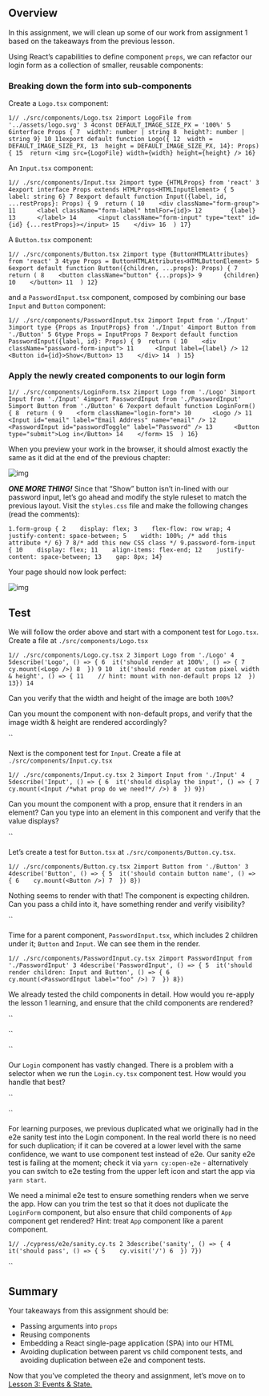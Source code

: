 ## Overview

In this assignment, we will clean up some of our work from assignment 1 based on
the takeaways from the previous lesson.

Using React’s capabilities to define component `props`, we can refactor our
login form as a collection of smaller, reusable components:

### Breaking down the form into sub-components

Create a `Logo.tsx` component:

```
1// ./src/components/Logo.tsx 2import LogoFile from '../assets/logo.svg' 3 4const DEFAULT_IMAGE_SIZE_PX = '100%' 5 6interface Props { 7  width?: number | string 8  height?: number | string 9} 10 11export default function Logo({ 12  width = DEFAULT_IMAGE_SIZE_PX, 13  height = DEFAULT_IMAGE_SIZE_PX, 14}: Props) { 15  return <img src={LogoFile} width={width} height={height} /> 16}
```

An `Input.tsx` component:

```
1// ./src/components/Input.tsx 2import type {HTMLProps} from 'react' 3 4export interface Props extends HTMLProps<HTMLInputElement> { 5  label: string 6} 7 8export default function Input({label, id, ...restProps}: Props) { 9  return ( 10    <div className="form-group"> 11      <label className="form-label" htmlFor={id}> 12        {label} 13      </label> 14      <input className="form-input" type="text" id={id} {...restProps}></input> 15    </div> 16  ) 17}
```

A `Button.tsx` component:

```
1// ./src/components/Button.tsx 2import type {ButtonHTMLAttributes} from 'react' 3 4type Props = ButtonHTMLAttributes<HTMLButtonElement> 5 6export default function Button({children, ...props}: Props) { 7  return ( 8    <button className="button" {...props}> 9      {children} 10    </button> 11  ) 12}
```

and a `PasswordInput.tsx` component, composed by combining our base `Input` and
`Button` component:

```
1// ./src/components/PasswordInput.tsx 2import Input from './Input' 3import type {Props as InputProps} from './Input' 4import Button from './Button' 5 6type Props = InputProps 7 8export default function PasswordInput({label, id}: Props) { 9  return ( 10    <div className="password-form-input"> 11      <Input label={label} /> 12      <Button id={id}>Show</Button> 13    </div> 14  ) 15}
```

### Apply the newly created components to our login form

```
1// ./src/components/LoginForm.tsx 2import Logo from './Logo' 3import Input from './Input' 4import PasswordInput from './PasswordInput' 5import Button from './Button' 6 7export default function LoginForm() { 8  return ( 9    <form className="login-form"> 10      <Logo /> 11      <Input id="email" label="Email Address" name="email" /> 12      <PasswordInput id="passwordToggle" label="Password" /> 13      <Button type="submit">Log in</Button> 14    </form> 15  ) 16}
```

When you preview your work in the browser, it should almost exactly the same as
it did at the end of the previous chapter:

![img](blob:https://helloextend.atlassian.net/7b25650f-d96f-4c29-a879-89e42466a4d4#media-blob-url=true&id=5efc660e-c736-4d60-bc17-4aba78c30290&collection=contentId-1559855151&contextId=1559855151&height=757&width=1296&alt=)

**_ONE MORE THING!_** Since that “Show” button isn’t in-lined with our password
input, let’s go ahead and modify the style ruleset to match the previous layout.
Visit the `styles.css` file and make the following changes (read the comments):

```
1.form-group { 2    display: flex; 3    flex-flow: row wrap; 4    justify-content: space-between; 5    width: 100%; /* add this attribute */ 6} 7 8/* add this new CSS class */ 9.password-form-input { 10    display: flex; 11    align-items: flex-end; 12    justify-content: space-between; 13    gap: 8px; 14}
```

Your page should now look perfect:

![img](blob:https://helloextend.atlassian.net/3930b779-1989-4802-86b5-ada1fff49ab8#media-blob-url=true&id=e3464199-85ff-4a12-a5e3-d07becd3e01c&collection=contentId-1559855151&contextId=1559855151&height=757&width=1296&alt=)

## Test

We will follow the order above and start with a component test for `Logo.tsx`.
Create a file at `./src/components/Logo.tsx`

```
1// ./src/components/Logo.cy.tsx 2 3import Logo from './Logo' 4 5describe('Logo', () => { 6  it('should render at 100%', () => { 7    cy.mount(<Logo />) 8  }) 9 10  it('should render at custom pixel width & height', () => { 11    // hint: mount with non-default props 12  }) 13}) 14
```

Can you verify that the width and height of the image are both `100%`?

Can you mount the component with non-default props, and verify that the image
width & height are rendered accordingly?

``

Next is the component test for `Input`. Create a file at
`./src/components/Input.cy.tsx`

```
1// ./src/components/Input.cy.tsx 2 3import Input from './Input' 4 5describe('Input', () => { 6  it('should display the input', () => { 7    cy.mount(<Input /*what prop do we need?*/ />) 8  }) 9})
```

Can you mount the component with a prop, ensure that it renders in an element?
Can you type into an element in this component and verify that the value
displays?

``

Let’s create a test for `Button.tsx` at `./src/components/Button.cy.tsx`.

```
1// ./src/components/Button.cy.tsx 2import Button from './Button' 3 4describe('Button', () => { 5  it('should contain button name', () => { 6    cy.mount(<Button />) 7  }) 8})
```

Nothing seems to render with that! The component is expecting children. Can you
pass a child into it, have something render and verify visibility?

``

Time for a parent component, `PasswordInput.tsx`, which includes 2 children
under it; `Button` and `Input`. We can see them in the render.

```
1// ./src/components/PasswordInput.cy.tsx 2import PasswordInput from './PasswordInput' 3 4describe('PasswordInput', () => { 5  it('should render children: Input and Button', () => { 6    cy.mount(<PasswordInput label="foo" />) 7  }) 8})
```

We already tested the child components in detail. How would you re-apply the
lesson 1 learning, and ensure that the child components are rendered?

``

``

``

Our `Login` component has vastly changed. There is a problem with a selector
when we run the `Login.cy.tsx` component test. How would you handle that best?

``

``

For learning purposes, we previous duplicated what we originally had in the e2e
sanity test into the Login component. In the real world there is no need for
such duplication; if it can be covered at a lower level with the same
confidence, we want to use component test instead of e2e. Our sanity e2e test is
failing at the moment; check it via `yarn cy:open-e2e` - alternatively you can
switch to e2e testing from the upper left icon and start the app via
`yarn start`.

We need a minimal e2e test to ensure something renders when we serve the app.
How can you trim the test so that it does not duplicate the `LoginForm`
component, but also ensure that child components of `App` component get
rendered? Hint: treat `App` component like a parent component.

```
1// ./cypress/e2e/sanity.cy.ts 2 3describe('sanity', () => { 4  it('should pass', () => { 5    cy.visit('/') 6  }) 7})
```

``

## Summary

Your takeaways from this assignment should be:

- Passing arguments into `props`
- Reusing components
- Embedding a React single-page application (SPA) into our HTML
- Avoiding duplication between parent vs child component tests, and avoiding
  duplication between e2e and component tests.

Now that you’ve completed the theory and assignment, let’s move on to
[Lesson 3: Events & State.](https://helloextend.atlassian.net/wiki/spaces/ENG/pages/1554383432)

